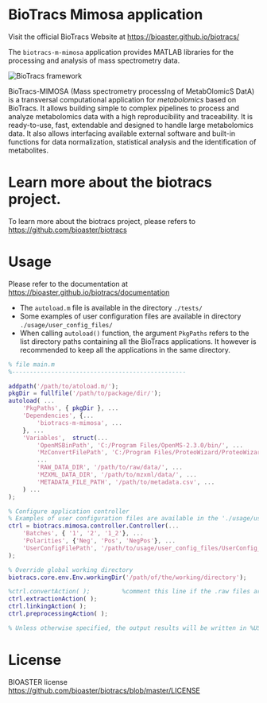 # BioTracs Mimosa application

Visit the official BioTracs Website at https://bioaster.github.io/biotracs/

The `biotracs-m-mimosa` application provides MATLAB libraries for the processing and analysis of mass spectrometry data.

![BioTracs framework](https://bioaster.github.io/biotracs/static/img/biotracs-m-mimosa.png)

BioTracs-MIMOSA (Mass spectrometry processIng of MetabOlomicS DatA) is a transversal computational application for _metabolomics_ based on BioTracs. It allows building simple to complex pipelines to process and analyze metabolomics data with a high reproducibility and traceability. It is ready-to-use, fast, extendable and designed to handle large metabolomics data. It also allows interfacing available external software and built-in functions for data normalization, statistical analysis and the identification of metabolites.

# Learn more about the biotracs project.

To learn more about the biotracs project, please refers to https://github.com/bioaster/biotracs

# Usage

Please refer to the documentation at https://bioaster.github.io/biotracs/documentation

* The `autoload.m` file is available in the directory `./tests/`
* Some examples of user configuration files are available in directory `./usage/user_config_files/`
* When calling `autoload()` function, the argument `PkgPaths` refers to the list directory paths containing all the BioTracs applications. It however is recommended to keep all the applications in the same directory.

```matlab
% file main.m
%-------------------------------------------------

addpath('/path/to/atoload.m/');
pkgDir = fullfile('/path/to/package/dir/');
autoload( ...
	'PkgPaths', { pkgDir }, ...
	'Dependencies', {...
		'biotracs-m-mimosa', ...
	}, ...
	'Variables',  struct(...
		'OpenMSBinPath', 'C:/Program Files/OpenMS-2.3.0/bin/', ...
		'MzConvertFilePath', 'C:/Program Files/ProteoWizard/ProteoWizard 3.0.9992/msconvert.exe' ...
		...
		'RAW_DATA_DIR', '/path/to/raw/data/', ...
        'MZXML_DATA_DIR', '/path/to/mzxml/data/', ...
        'METADATA_FILE_PATH', '/path/to/metadata.csv', ...
	) ...
);

% Configure application controller
% Examples of user configuration files are available in the './usage/user_config_files/' sub-directory
ctrl = biotracs.mimosa.controller.Controller(...
	'Batches', { '1', '2', '1_2'}, ...
	'Polarities', {'Neg', 'Pos', 'NegPos'}, ...
	'UserConfigFilePath', '/path/to/usage/user_config_files/UserConfig_NoConvert.csv/' ...
);

% Override global working directory
biotracs.core.env.Env.workingDir('/path/of/the/working/directory');

%ctrl.convertAction( );			%comment this line if the .raw files are already converted to .mzXML (ensure that the appropriate user configuration file is used)
ctrl.extractionAction( );
ctrl.linkingAction( );
ctrl.preprocessingAction( );

% Unless otherwise specified, the output results will be written in %USER_HOME_DIR%/BIOASTER/BIOTRACS/Mimosa
```

# License

BIOASTER license https://github.com/bioaster/biotracs/blob/master/LICENSE